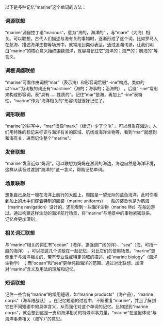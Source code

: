以下是多种记忆“marine”这个单词的方法：

### 词源联想
“marine”源自拉丁语“marinus”，意为“海的，海洋的” ，与“mare”（大海）相关。可以联想，古代人们描述与海有关的事物时，逐渐形成了这个词。比如罗马人在航海、描述海洋生物等场景中，就常用到类似表达。通过追溯词源，让我们明白“marine”的核心意义始终围绕海洋，就容易记住它“海洋的；海产的；航海的”等含义。 

### 词根词缀联想
“marine”可看作由词根“mar”（表示海）和形容词后缀“ -ine”构成。类似的以“mar”为词根的词还有“maritime”（海的；海事的；沿海的） 。后缀“ -ine”常用来构成形容词，表“具有……性质的”。记住“mar”是海，再加上“ -ine”表特性，“marine”作为“海洋相关的”形容词就很好记忆了。 

### 词形联想
“marine”的拼写中，“mar”很像“mark”（标记）少了个“k” 。可以想象在海边，人们用特殊的标记来标识与海洋有关的区域、航线或海洋生物等，看到“mar”就想到和海有关，进而记住整个“marine”。

### 发音联想
“marine”发音近似“妈润”，可以联想为妈妈在滋润的海边，海边自然是海洋环境，这样从读音过渡到“海洋的”这一含义，帮助记忆单词。 

### 场景联想
想象自己身处一艘在海洋上航行的大船上，周围是一望无际的蓝色海洋。此时你看到船上的水手们穿着特制的服装（marine uniforms） ，船的装备也是为航海（marine navigation）设计的，还能看到一些海洋生物（marine life）在船边游过。通过构建这样生动的海洋航行场景，将“marine”与场景中的事物紧密联系，记忆会更加深刻。 

### 相关词汇联想
与“marine”相关的词汇有“ocean”（海洋，更强调广阔的洋）、“sea”（海，可指一般的海洋） 。可以把这几个词放在一起记忆，对比它们的使用场景。“marine”更侧重于与海洋相关的、带有专业性或特定领域的描述，如“marine biology”（海洋生物学） ；而“ocean”和“sea”更单纯指海洋的范围。通过对比联想，加深对“marine”含义及用法的理解和记忆。 

### 短语联想
记住一些含有“marine”的常用短语，如“marine products”（海产品），“marine corps”（海军陆战队） 。在记忆短语的过程中，不断重复“marine”，并且了解到它在不同短语中的具体含义，从而强化对这个单词的记忆。比如提到“marine corps”，就会想到这是一支和海洋相关的特殊军事力量，“marine”在这里体现“与海洋事务相关（海军）”的意思。 
